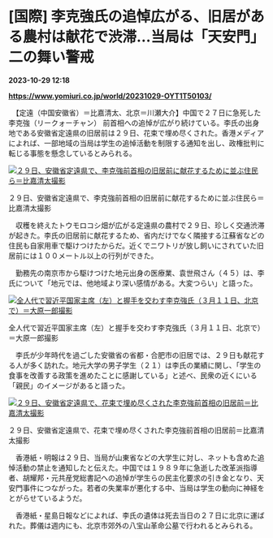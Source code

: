 # [国際] 李克強氏の追悼広がる、旧居がある農村は献花で渋滞…当局は「天安門」二の舞い警戒

**2023-10-29 12:18**

**https://www.yomiuri.co.jp/world/20231029-OYT1T50103/**

　【定遠（中国安徽省）＝比嘉清太、北京＝川瀬大介】中国で２７日に急死した 李克強（リークォーチャン） 前首相への追悼が広がり続けている。李氏の出身地である安徽省定遠県の旧居前は２９日、花束で埋め尽くされた。香港メディアによれば、一部地域の当局は学生の追悼活動を制限する通知を出し、政権批判に転じる事態を懸念しているとみられる。

[![２９日、安徽省定遠県で、李克強前首相の旧居前に献花するために並ぶ住民ら＝比嘉清太撮影](https://www.yomiuri.co.jp/media/2023/10/20231029-OYT1I50088-1.jpg)](https://www.yomiuri.co.jp/pluralphoto/20231029-OYT1I50088/)

２９日、安徽省定遠県で、李克強前首相の旧居前に献花するために並ぶ住民ら＝比嘉清太撮影

　収穫を終えたトウモロコシ畑が広がる定遠県の農村で２９日、珍しく交通渋滞が起きた。李氏の旧居前に献花するため、省内だけでなく隣接する江蘇省などの住民も自家用車で駆けつけたからだ。近くでニワトリが放し飼いにされていた旧居前には１００メートル以上の行列ができた。

　勤務先の南京市から駆けつけた地元出身の医療業、袁世飛さん（４５）は、李氏について「地元では、他地域より深い感情がある。大変つらい」と語った。

[![全人代で習近平国家主席（左）と握手を交わす李克強氏（３月１１日、北京で）＝大原一郎撮影](https://www.yomiuri.co.jp/media/2023/10/20231029-OYT1I50090-1.jpg)](https://www.yomiuri.co.jp/pluralphoto/20231029-OYT1I50090/)

全人代で習近平国家主席（左）と握手を交わす李克強氏（３月１１日、北京で）＝大原一郎撮影

　李氏が少年時代を過ごした安徽省の省都・合肥市の旧居では、２９日も献花する人が多く訪れた。地元大学の男子学生（２１）は李氏の業績に関し、「学生の食事を改善する政策を進めたことに感謝している」と述べ、民衆の近くにいる「親民」のイメージがあると語った。

[![２９日、安徽省定遠県で、花束で埋め尽くされた李克強前首相の旧居前＝比嘉清太撮影](https://www.yomiuri.co.jp/media/2023/10/20231029-OYT1I50089-1.jpg)](https://www.yomiuri.co.jp/pluralphoto/20231029-OYT1I50089/)

２９日、安徽省定遠県で、花束で埋め尽くされた李克強前首相の旧居前＝比嘉清太撮影

　香港紙・明報は２９日、当局が山東省などの大学生に対し、ネットも含めた追悼活動の禁止を通知したと伝えた。中国では１９８９年に急逝した改革派指導者、胡耀邦・元共産党総書記への追悼が学生らの民主化要求の引き金となり、天安門事件につながった。若者の失業率が悪化する中、当局は学生の動向に神経をとがらせているようだ。

　香港紙・星島日報などによれば、李氏の遺体は死去当日の２７日に北京に運ばれた。葬儀は週内にも、北京市郊外の八宝山革命公墓で行われるとみられる。